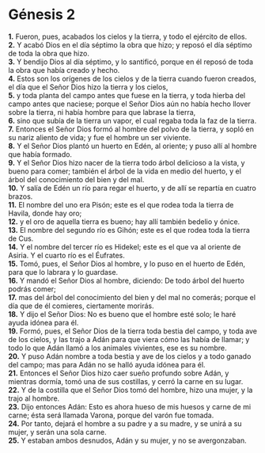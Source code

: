 # Génesis 2

**1.** Fueron, pues, acabados los cielos y la tierra, y todo el ejército de ellos.  
**2.** Y acabó Dios en el día séptimo la obra que hizo; y reposó el día séptimo de toda la obra que hizo.  
**3.** Y bendijo Dios al día séptimo, y lo santificó, porque en él reposó de toda la obra que había creado y hecho.  
**4.** Estos son los orígenes de los cielos y de la tierra cuando fueron creados, el día que el Señor Dios hizo la tierra y los cielos,  
**5.** y toda planta del campo antes que fuese en la tierra, y toda hierba del campo antes que naciese; porque el Señor Dios aún no había hecho llover sobre la tierra, ni había hombre para que labrase la tierra,  
**6.** sino que subía de la tierra un vapor, el cual regaba toda la faz de la tierra.  
**7.** Entonces el Señor Dios formó al hombre del polvo de la tierra, y sopló en su nariz aliento de vida; y fue el hombre un ser viviente.  
**8.** Y el Señor Dios plantó un huerto en Edén, al oriente; y puso allí al hombre que había formado.  
**9.** Y el Señor Dios hizo nacer de la tierra todo árbol delicioso a la vista, y bueno para comer; también el árbol de la vida en medio del huerto, y el árbol del conocimiento del bien y del mal.  
**10.** Y salía de Edén un río para regar el huerto, y de allí se repartía en cuatro brazos.  
**11.** El nombre del uno era Pisón; este es el que rodea toda la tierra de Havila, donde hay oro;  
**12.** y el oro de aquella tierra es bueno; hay allí también bedelio y ónice.  
**13.** El nombre del segundo río es Gihón; este es el que rodea toda la tierra de Cus.  
**14.** Y el nombre del tercer río es Hidekel; este es el que va al oriente de Asiria. Y el cuarto río es el Éufrates.  
**15.** Tomó, pues, el Señor Dios al hombre, y lo puso en el huerto de Edén, para que lo labrara y lo guardase.  
**16.** Y mandó el Señor Dios al hombre, diciendo: De todo árbol del huerto podrás comer;  
**17.** mas del árbol del conocimiento del bien y del mal no comerás; porque el día que de él comieres, ciertamente morirás.  
**18.** Y dijo el Señor Dios: No es bueno que el hombre esté solo; le haré ayuda idónea para él.  
**19.** Formó, pues, el Señor Dios de la tierra toda bestia del campo, y toda ave de los cielos, y las trajo a Adán para que viera cómo las había de llamar; y todo lo que Adán llamó a los animales vivientes, ese es su nombre.  
**20.** Y puso Adán nombre a toda bestia y ave de los cielos y a todo ganado del campo; mas para Adán no se halló ayuda idónea para él.  
**21.** Entonces el Señor Dios hizo caer sueño profundo sobre Adán, y mientras dormía, tomó una de sus costillas, y cerró la carne en su lugar.  
**22.** Y de la costilla que el Señor Dios tomó del hombre, hizo una mujer, y la trajo al hombre.  
**23.** Dijo entonces Adán: Esto es ahora hueso de mis huesos y carne de mi carne; ésta será llamada Varona, porque del varón fue tomada.  
**24.** Por tanto, dejará el hombre a su padre y a su madre, y se unirá a su mujer, y serán una sola carne.  
**25.** Y estaban ambos desnudos, Adán y su mujer, y no se avergonzaban.
